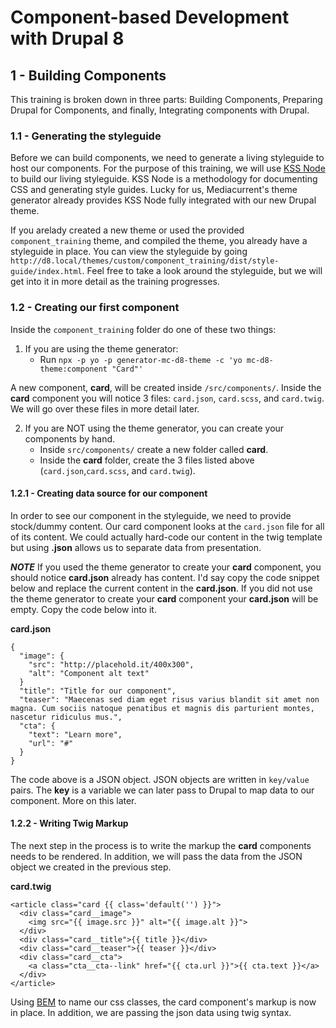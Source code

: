 # Component-based Development with Drupal 8

## 1 - Building Components
This training is broken down in three parts:  Building Components, Preparing Drupal for Components, and finally, Integrating components with Drupal.

### 1.1 - Generating the styleguide
Before we can build components, we need to generate a living styleguide to host our components.  For the purpose of this training, we will use [KSS Node](https://github.com/kss-node/kss-node) to build our living styleguide.  KSS Node is a methodology for documenting CSS and generating style guides.  Lucky for us, Mediacurrent's theme generator already provides KSS Node fully integrated with our new Drupal theme.

If you arelady created a new theme or used the provided `component_training` theme, and compiled the theme, you already have a styleguide in place.  You can view the styleguide by going `http://d8.local/themes/custom/component_training/dist/style-guide/index.html`.  Feel free to take a look around the styleguide, but we will get into it in more detail as the training progresses.

### 1.2 - Creating our first component
Inside the `component_training` folder do one of these two things:
1. If you are using the theme generator:
   * Run `npx -p yo -p generator-mc-d8-theme -c 'yo mc-d8-theme:component "Card"'`

A new component, **card**, will be created inside `/src/components/`.  Inside the **card** component you will notice 3 files: `card.json`, `card.scss`, and `card.twig`.  We will go over these files in more detail later.

2. If you are NOT using the theme generator,  you can create your components by hand.
   * Inside `src/components/` create a new folder called **card**.
   * Inside the **card** folder, create the 3 files listed above (`card.json`,`card.scss`, and `card.twig`).


#### 1.2.1 - Creating data source for our component
In order to see our component in the styleguide, we need to provide stock/dummy content.  Our card component looks at the `card.json` file for all of its content.  We could actually hard-code our content in the twig template but using **.json** allows us to separate data from presentation.

**_NOTE_**
If you used the theme generator to create your **card** component, you should notice **card.json** already has content.  I'd say copy the code snippet below and replace the current content in the **card.json**.  If you did not use the theme generator to create your **card** component your **card.json** will be empty.  Copy the code below into it.

**card.json**
```
{
  "image": {
    "src": "http://placehold.it/400x300",
    "alt": "Component alt text"
  }
  "title": "Title for our component",
  "teaser": "Maecenas sed diam eget risus varius blandit sit amet non magna. Cum sociis natoque penatibus et magnis dis parturient montes, nascetur ridiculus mus.",
  "cta": {
    "text": "Learn more",
    "url": "#"
  }
}
```
The code above is a JSON object.  JSON objects are written in `key/value` pairs.  The **key** is a variable we can later pass to Drupal to map data to our component.  More on this later.


#### 1.2.2 - Writing Twig Markup
The next step in the process is to write the markup the **card** components needs to be rendered.  In addition, we will pass the data from the JSON object we created in the previous step.

**card.twig**
```
<article class="card {{ class='default('') }}">
  <div class="card__image">
    <img src="{{ image.src }}" alt="{{ image.alt }}">
  </div>
  <div class="card__title">{{ title }}</div>
  <div class="card__teaser">{{ teaser }}</div>
  <div class="card__cta">
    <a class="cta__cta--link" href="{{ cta.url }}">{{ cta.text }}</a>
  </div>
</article>
```
Using [BEM](https://css-tricks.com/bem-101/) to name our css classes, the card component's markup is now in place.  In addition, we are passing the json data using twig syntax.





